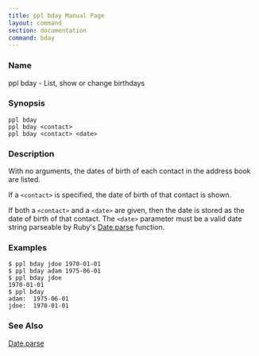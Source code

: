 ```yaml
---
title: ppl bday Manual Page
layout: command
section: documentation
command: bday
---
```


### Name

ppl bday - List, show or change birthdays

### Synopsis

    ppl bday
    ppl bday <contact>
    ppl bday <contact> <date>

### Description

With no arguments, the dates of birth of each contact in the address book are
listed.

If a `<contact>` is specified, the date of birth of that contact is shown.

If both a `<contact>` and a `<date>` are given, then the date is stored as the
date of birth of that contact. The `<date>` parameter must be a valid date
string parseable by Ruby's
[Date.parse](http://ruby-doc.org/stdlib-1.9.3/libdoc/date/rdoc/Date.html\#method-c-parse)
function.

### Examples

    $ ppl bday jdoe 1970-01-01
    $ ppl bday adam 1975-06-01
    $ ppl bday jdoe
    1970-01-01
    $ ppl bday
    adam:  1975-06-01
    jdoe:  1970-01-01

### See Also

[Date.parse](http://ruby-doc.org/stdlib-1.9.3/libdoc/date/rdoc/Date.html\#method-c-parse)

